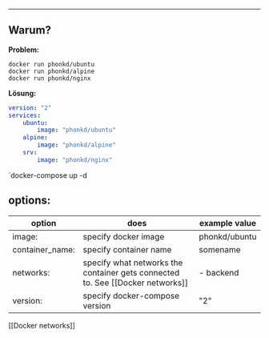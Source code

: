 ****
## Warum?
**Problem:**
```docker
docker run phonkd/ubuntu
docker run phonkd/alpine
docker run phonkd/nginx
```
**Lösung:**

```yaml
version: "2"
services:
	ubuntu:
		image: "phonkd/ubuntu"
	alpine:
		image: "phonkd/alpine"
	srv:
		image: "phonkd/nginx"
```
`docker-compose up -d 
## options:

| option          | does                                                                           | example value |
| --------------- | ------------------------------------------------------------------------------ | ------------- |
| image:          | specify docker image                                                           |  phonkd/ubuntu             |
| container_name: | specify container name                                                         |  somename             |
| networks:       | specify what networks the container gets connected to. See [[Docker networks]] |   - backend            |
| version:        | specify docker-compose version                                                 |        "2"       |


[[Docker networks]]
